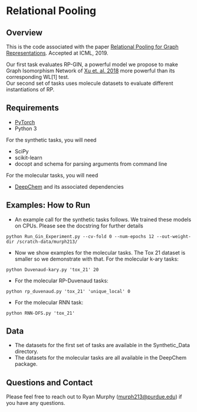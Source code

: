 # Relational Pooling

## Overview
This is the code associated with the paper [Relational Pooling for Graph Representations](https://arxiv.org/abs/1903.02541).
Accepted at ICML, 2019. 

Our first task evaluates RP-GIN, a powerful model we propose to make Graph Isomorphism Network of [Xu et. al. 2018](https://arxiv.org/abs/1810.00826) more powerful than its corresponding WL[1] test.   
Our second set of tasks uses molecule datasets to evaluate different instantiations of RP.

## Requirements
* [PyTorch](https://www.pytorch.org)
* Python 3

For the synthetic tasks, you will need
* SciPy
* scikit-learn
* docopt and schema for parsing arguments from command line

For the molecular tasks, you will need
* [DeepChem](https://github.com/deepchem/deepchem) and its associated dependencies

## Examples: How to Run
* An example call for the synthetic tasks follows.  We trained these models on CPUs.  Please see the docstring for further details
```
python Run_Gin_Experiment.py --cv-fold 0 --num-epochs 12 --out-weight-dir /scratch-data/murph213/
```
* Now we show examples for the molecular tasks.  The Tox 21 dataset is smaller so we demonstrate with that.
For the molecular k-ary tasks:
```
python Duvenaud-kary.py 'tox_21' 20
```
* For the molecular RP-Duvenaud tasks:
```
python rp_duvenaud.py 'tox_21' 'unique_local' 0
```
* For the molecular RNN task:
```
python RNN-DFS.py 'tox_21'
```

## Data
* The datasets for the first set of tasks are available in the Synthetic_Data directory.
* The datasets for the molecular tasks are all available in the DeepChem package.

## Questions and Contact
Please feel free to reach out to Ryan Murphy (murph213@purdue.edu) if you have any questions.

